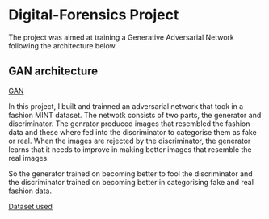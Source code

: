 # Digital-Forensics Project

The project was aimed at training a Generative Adversarial Network following the architecture below.
## GAN architecture

[GAN](GAN.JPG)

In this project, I built and trainned an adversarial network that took in a fashion MINT dataset.
The netwotk consists of two parts, the generator and discriminator. The genrator produced images that resembled the fashion data and these where fed into the discriminator to categorise them as fake or real.
When the images are rejected by the discriminator, the generator learns that it needs to improve in making better images that resemble the real images.

So the generator trained on becoming better to fool the discriminator and the discriminator trained on becoming better in categorising fake and real fashion data.

[Dataset used](https://www.kaggle.com/datasets/zalando-research/fashionmnist)
